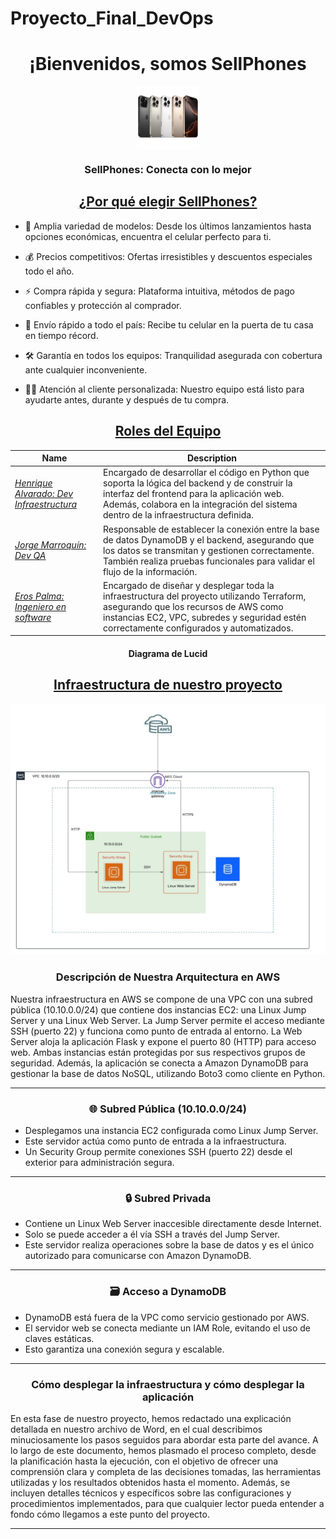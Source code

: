 # Proyecto_Final_DevOps


<h1 align="center">¡Bienvenidos, somos SellPhones</h1>
<p align="center">
<a href="" target="_blank">
  <img align="center" src="github/Sellphone.png" alt="Logo del proyecto" height="100" width="100">
</a>
</p>
<h3 align="center">SellPhones: Conecta con lo mejor</h3>
<h2 align="center"><u>¿Por qué elegir SellPhones?</u></h2>
<p align="center">

 - 📱 Amplia variedad de modelos: Desde los últimos lanzamientos hasta opciones económicas, encuentra el celular perfecto para ti.
 
 - 💰 Precios competitivos: Ofertas irresistibles y descuentos especiales todo el año.

 - ⚡ Compra rápida y segura: Plataforma intuitiva, métodos de pago confiables y protección al comprador.

 - 🚚 Envío rápido a todo el país: Recibe tu celular en la puerta de tu casa en tiempo récord.
 
 - 🛠️ Garantía en todos los equipos: Tranquilidad asegurada con cobertura ante cualquier inconveniente.

 - 👨‍💻 Atención al cliente personalizada: Nuestro equipo está listo para ayudarte antes, durante y después de tu compra.

</p>

<h2 align="center"><u>Roles del Equipo</u></h2>

| Name                  | Description                                                |
| ---------------------------------|--------------------------------------------------------------- |
| _[Henrique Alvarado: Dev Infraestructura](https://github.com/HenriqueAlvarado)_            | Encargado de desarrollar el código en Python que soporta la lógica del backend y de construir la interfaz del frontend para la aplicación web. Además, colabora en la integración del sistema dentro de la infraestructura definida.            |
| _[Jorge Marroquín: Dev QA](https://github.com/Eliuddd)_                          | Responsable de establecer la conexión entre la base de datos DynamoDB y el backend, asegurando que los datos se transmitan y gestionen correctamente. También realiza pruebas funcionales para validar el flujo de la información.     |
| _[Eros Palma: Ingeniero en software](https://github.com/erospalma)_                  | Encargado de diseñar y desplegar toda la infraestructura del proyecto utilizando Terraform, asegurando que los recursos de AWS como instancias EC2, VPC, subredes y seguridad estén correctamente configurados y automatizados. 

<h4 align="center">Diagrama de Lucid</h4>

<h2 align="center"><u>Infraestructura de nuestro proyecto</u></h2>
<p align="center">
  <img src="github/infraestructura (3).png" alt="Infraestructura del proyecto" width="600">
</p>

<h3 align="center">Descripción de Nuestra Arquitectura en AWS</h3>
<p>
  Nuestra infraestructura en AWS se compone de una VPC con una subred pública (10.10.0.0/24) que contiene dos instancias EC2: una Linux Jump Server y una Linux Web Server. La Jump Server permite el acceso mediante SSH (puerto 22) y funciona como punto de entrada al entorno. La Web Server aloja la aplicación Flask y expone el puerto 80 (HTTP) para acceso web. Ambas instancias están protegidas por sus respectivos grupos de seguridad. Además, la aplicación se conecta a Amazon DynamoDB para gestionar la base de datos NoSQL, utilizando Boto3 como cliente en Python.
</p>

<hr>

<h3 align="center">🌐 Subred Pública (10.10.0.0/24)</h3>
<ul>
  <li>Desplegamos una instancia EC2 configurada como Linux Jump Server.</li>
  <li>Este servidor actúa como punto de entrada a la infraestructura.</li>
  <li>Un Security Group permite conexiones SSH (puerto 22) desde el exterior para administración segura.</li>
</ul>

<hr>

<h3 align="center">🔒 Subred Privada</h3>
<ul>
  <li>Contiene un Linux Web Server inaccesible directamente desde Internet.</li>
  <li>Solo se puede acceder a él vía SSH a través del Jump Server.</li>
  <li>Este servidor realiza operaciones sobre la base de datos y es el único autorizado para comunicarse con Amazon DynamoDB.</li>
</ul>

<hr>

<h3 align="center">🗃️ Acceso a DynamoDB</h3>
<ul>
  <li>DynamoDB está fuera de la VPC como servicio gestionado por AWS.</li>
  <li>El servidor web se conecta mediante un IAM Role, evitando el uso de claves estáticas.</li>
  <li>Esto garantiza una conexión segura y escalable.</li>
</ul>

<hr>

<h3 align="center">Cómo desplegar la infraestructura y cómo desplegar la aplicación</h3>
<p>
  En esta fase de nuestro proyecto, hemos redactado una explicación detallada en nuestro archivo de Word, en el cual describimos minuciosamente los pasos seguidos para abordar esta parte del avance. A lo largo de este documento, hemos plasmado el proceso completo, desde la planificación hasta la ejecución, con el objetivo de ofrecer una comprensión clara y completa de las decisiones tomadas, las herramientas utilizadas y los resultados obtenidos hasta el momento. Además, se incluyen detalles técnicos y específicos sobre las configuraciones y procedimientos implementados, para que cualquier lector pueda entender a fondo cómo llegamos a este punto del proyecto.
</p>

<hr>
